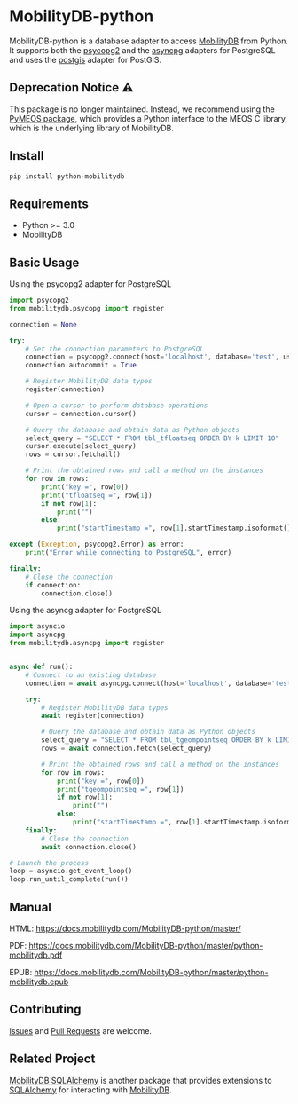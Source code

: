 # MobilityDB-python
MobilityDB-python is a database adapter to access [MobilityDB](https://github.com/MobilityDB/MobilityDB) from Python. It supports both the [psycopg2](https://github.com/psycopg/psycopg2) and the [asyncpg](https://github.com/MagicStack/asyncpg) adapters for PostgreSQL and uses the [postgis](https://github.com/tilery/python-postgis) adapter for PostGIS.

## Deprecation Notice :warning:
This package is no longer maintained. Instead, we recommend using the [PyMEOS package](https://pypi.org/project/pymeos/), 
which provides a Python interface to the MEOS C library, which is the underlying library of MobilityDB.

Install
------------
```sh
pip install python-mobilitydb
```

Requirements
------------
 - Python >= 3.0
 - MobilityDB

Basic Usage
------------

Using the psycopg2 adapter for PostgreSQL

```python
import psycopg2
from mobilitydb.psycopg import register

connection = None

try:
    # Set the connection parameters to PostgreSQL
    connection = psycopg2.connect(host='localhost', database='test', user='user', password='pw')
    connection.autocommit = True

    # Register MobilityDB data types
    register(connection)

    # Open a cursor to perform database operations
    cursor = connection.cursor()

    # Query the database and obtain data as Python objects
    select_query = "SELECT * FROM tbl_tfloatseq ORDER BY k LIMIT 10"
    cursor.execute(select_query)
    rows = cursor.fetchall()

    # Print the obtained rows and call a method on the instances
    for row in rows:
        print("key =", row[0])
        print("tfloatseq =", row[1])
        if not row[1]:
            print("")
        else:
            print("startTimestamp =", row[1].startTimestamp.isoformat(), "\n")

except (Exception, psycopg2.Error) as error:
    print("Error while connecting to PostgreSQL", error)

finally:
    # Close the connection
    if connection:
        connection.close()
```

Using the asyncg adapter for PostgreSQL

```python
import asyncio
import asyncpg
from mobilitydb.asyncpg import register


async def run():
    # Connect to an existing database
    connection = await asyncpg.connect(host='localhost', database='test', user='user', password='pw')

    try:
        # Register MobilityDB data types
        await register(connection)

        # Query the database and obtain data as Python objects
        select_query = "SELECT * FROM tbl_tgeompointseq ORDER BY k LIMIT 10"
        rows = await connection.fetch(select_query)

        # Print the obtained rows and call a method on the instances
        for row in rows:
            print("key =", row[0])
            print("tgeompointseq =", row[1])
            if not row[1]:
                print("")
            else:
                print("startTimestamp =", row[1].startTimestamp.isoformat(), "\n")
    finally:
        # Close the connection
        await connection.close()

# Launch the process
loop = asyncio.get_event_loop()
loop.run_until_complete(run())
```

Manual
------

HTML: https://docs.mobilitydb.com/MobilityDB-python/master/

PDF: https://docs.mobilitydb.com/MobilityDB-python/master/python-mobilitydb.pdf

EPUB: https://docs.mobilitydb.com/MobilityDB-python/master/python-mobilitydb.epub

Contributing
------------

[Issues](https://github.com/MobilityDB/MobilityDB-python/issues) and [Pull Requests](https://github.com/MobilityDB/MobilityDB-python/pulls) are welcome.

Related Project
---------------

[MobilityDB SQLAlchemy](https://github.com/adonmo/mobilitydb-sqlalchemy) is another package that provides extensions to [SQLAlchemy](https://www.sqlalchemy.org/) for interacting with [MobilityDB](https://github.com/MobilityDB/MobilityDB). 
